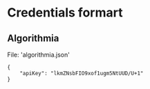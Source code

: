# Credentials formart

## Algorithmia

File: 'algorithmia.json'

```
{
    "apiKey": "lkmZNsbFIO9xof1ugm5NtUUD/U+1"
}

```